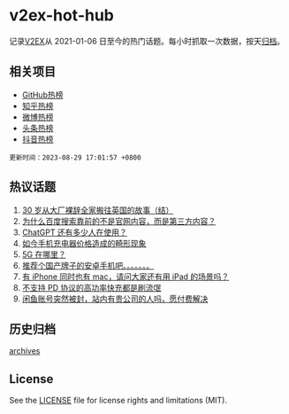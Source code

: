 # v2ex-hot-hub

 记录[V2EX](https://www.v2ex.com/)从 2021-01-06 日至今的热门话题。每小时抓取一次数据，按天[归档](archives)。
 
 ## 相关项目

- [GitHub热榜](https://github.com/it985/github-hot-hub)
- [知乎热榜](https://github.com/it985/zhihu-hot-hub)
- [微博热榜](https://github.com/it985/weibo-hot-hub)
- [头条热榜](https://github.com/it985/toutiao-hot-hub)
- [抖音热榜](https://github.com/it985/douyin-hot-hub)


 `更新时间：2023-08-29 17:01:57 +0800`

## 热议话题

1. [30 岁从大厂裸辞全家搬往英国的故事（结）](https://www.v2ex.com/t/969041)
1. [为什么百度搜索靠前的不是官网内容，而是第三方内容？](https://www.v2ex.com/t/969051)
1. [ChatGPT 还有多少人在使用？](https://www.v2ex.com/t/969052)
1. [如今手机充电器价格造成的畸形现象](https://www.v2ex.com/t/969133)
1. [5G 在哪里？](https://www.v2ex.com/t/969070)
1. [推荐个国产牌子的安卓手机吧。。。。。。。](https://www.v2ex.com/t/969089)
1. [有 iPhone 同时也有 mac，请问大家还有用 iPad 的场景吗？](https://www.v2ex.com/t/968976)
1. [不支持 PD 协议的高功率快充都是刷流氓](https://www.v2ex.com/t/969137)
1. [闲鱼账号突然被封，站内有贵公司的人吗，愿付费解决](https://www.v2ex.com/t/969062)

## 历史归档

[archives](archives)

## License

See the [LICENSE](LICENSE) file for license rights and limitations (MIT).
